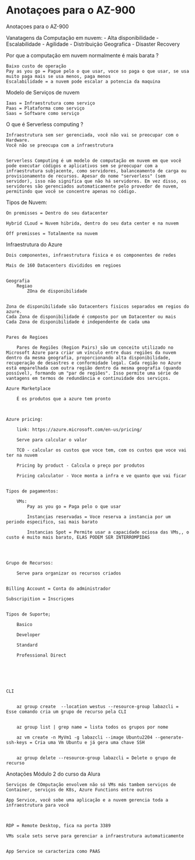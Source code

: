 # Anotaçoes para o AZ-900
 Anotaçoes para o AZ-900


Vanatagens da Computação em nuvem:
    - Alta disponibilidade 
    - Escalabilidade 
    - Agilidade
    - Distribuição Geografica 
    - Disaster Recovery

Por que a computação em nuvem normalmente é mais barata ?

    Baixo custo de operação
    Pay as you go = Pague pelo o que usar, voce so paga o que usar, se usa muito paga mais se usa menos, paga menos
    Escalabilidade = a nuvem pode escalar a potencia da maquina 


Modelo de Serviços de nuvem

    Iaas = Infraestrutura como serviço
    Paas = Plataforma como serviço
    Saas = Software como serviço

O que é Serverless computing ?

    Infraestrutura sem ser gerenciada, você não vai se preocupar com o Hardware.
    Você não se preocupa com a infraestrutura 


    Serverless Computing é um modelo de computação em nuvem em que você pode executar códigos e aplicativos sem se preocupar com a infraestrutura subjacente, como servidores, balanceamento de carga ou provisionamento de recursos. Apesar do nome "serverless" (sem servidor), isso não significa que não há servidores. Em vez disso, os servidores são gerenciados automaticamente pelo provedor de nuvem, permitindo que você se concentre apenas no código.


Tipos de Nuvem:

    On premisses = Dentro do seu datacenter

    Hybrid CLoud = Nuvem hibrida, dentro do seu data center e na nuvem

    Off premisses = Totalmente na nuvem 


Infraestrutura do Azure

    Dois componentes, infraestrutura fisica e os componentes de redes

    Mais de 160 Datacenters divididos em regioes


    Geografia 
        Regiao
            ZOna de disponibilidade

    
    Zona de disponibilidade são Datacenters fisicos separados em regios do azure.
    Cada Zona de disponibilidade é composto por um Datacenter ou mais
    Cada Zona de disponibilidade é independente de cada uma

     
    Pares de Regioes 

        Pares de Regiões (Region Pairs) são um conceito utilizado no Microsoft Azure para criar um vínculo entre duas regiões da nuvem dentro da mesma geografia, proporcionando alta disponibilidade, recuperação de desastres e conformidade legal. Cada região no Azure está emparelhada com outra região dentro da mesma geografia (quando possível), formando um "par de regiões". Isso permite uma série de vantagens em termos de redundância e continuidade dos serviços.

    Azure Marketplace

        É os produtos que a azure tem pronto 


    
    Azure pricing:

        link: https://azure.microsoft.com/en-us/pricing/

        Serve para calcular o valor 

        TCO - calcular os custos que voce tem, com os custos que voce vai ter na nuvem

        Pricing by product - Calcula o preço por produtos

        Pricing calculator - Voce monta a infra e ve quanto que vai ficar


    Tipos de pagamentos:

        VMs:
            Pay as you go = Paga pelo o que usar

            Instancias reservadas = Voce reserva a instancia por um periodo especifico, sai mais barato 

            Instancias Spot = Permite usar a capacidade ociosa das VMs,, o custo é muito mais barato, ELAS PODEM SER INTERROMPIDAS 




    Grupo de Recursos:

        Serve para organizar os recursos criados

    
    Billing Account = Conta do administrador 

    Subscripition = Inscriçoes 


    Tipos de Suporte;

        Basico

        Developer

        Standard 

        Professional Direct





    
    CLI


        az group create  --location westus --resource-group labazcli =  Esse comando cria um grupo de recurso pela CLI


        az group list | grep name = lista todos os grupos por nome 

        az vm create -n MyVm1 -g labazcli --image Ubuntu2204 --generate-ssh-keys = Cria uma Vm Ubuntu e já gera uma chave SSH


        az group delete --resource-group labazcli = Delete o grupo de recurso 



Anotações Módulo 2 do curso da Alura


    Serviços de COmputação envolvem não só VMs más tambem serviços de Container, serviços de K8s, Azure Functions entre outros 

    App Service, você sobe uma aplicação e a nuvem gerencia toda a infraestrutura para você 
    


    RDP = Remote Desktop, fica na porta 3389

    VMs scale sets serve para gerenciar a infraestrutura automaticamente


    App Service se caracteriza como PAAS
